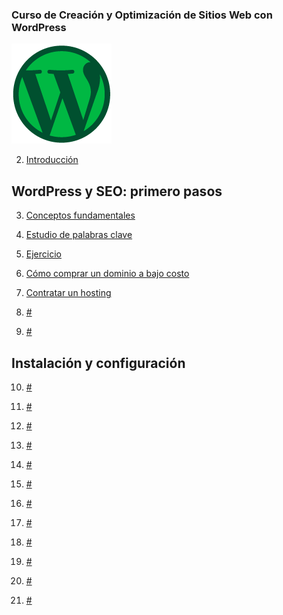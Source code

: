 ### Curso de Creación y Optimización de Sitios Web con WordPress

![](https://raw.githubusercontent.com/lorecarreno/Curso_de_Creacion_y_Optimizacion_de_Sitios_Web_con_WordPress/main/img/badge-wordpress-0baaf46b-cb21-4c6b-bb95-3e944d55c3e9.webp)

2. [Introducción](https://github.com/lorecarreno/Curso_de_Creacion_y_Optimizacion_de_Sitios_Web_con_WordPress/blob/main/2.%20Introduccion.md)

## WordPress y SEO: primero pasos

3. [Conceptos fundamentales](https://github.com/lorecarreno/Curso_de_Creacion_y_Optimizacion_de_Sitios_Web_con_WordPress/blob/main/3.%20conceptos-fundamentales.md)

4. [Estudio de palabras clave](https://github.com/lorecarreno/Curso_de_Creacion_y_Optimizacion_de_Sitios_Web_con_WordPress/blob/main/4.%20como-hacer-estudio-palabras-clave.md)

5. [Ejercicio](https://github.com/lorecarreno/Curso_de_Creacion_y_Optimizacion_de_Sitios_Web_con_WordPress/blob/main/5.reto-estudio-de-palabras-clave.md)

6. [Cómo comprar un dominio a bajo costo](https://github.com/lorecarreno/Curso_de_Creacion_y_Optimizacion_de_Sitios_Web_con_WordPress/blob/main/6.%20como-comprar-un-dominio-a-bajo-costo.md)

7. [Contratar un hosting](https://github.com/lorecarreno/Curso_de_Creacion_y_Optimizacion_de_Sitios_Web_con_WordPress/blob/main/7.%20contratar-un-hosting.md)

8. [#]()

9. [#]()

## Instalación y configuración

10. [#]()

11. [#]()

12. [#]()

13. [#]()

14. [#]()

15. [#]()

16. [#]()

17. [#]()

18. [#]()

19. [#]()

20. [#]()

21. [#]()
